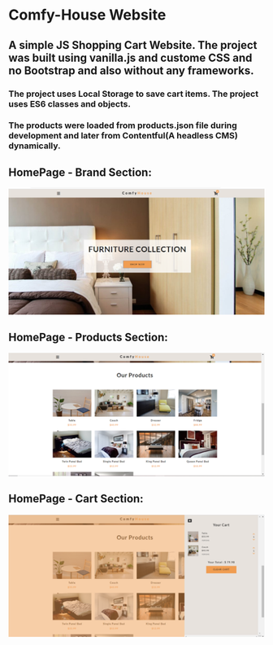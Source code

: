 # Comfy-House Website
## A simple JS Shopping Cart Website. The project was built using vanilla.js and custome CSS and no Bootstrap and also without any frameworks.
### The project uses Local Storage to save cart items. The project uses ES6 classes and objects.
### The products were loaded from products.json file during development and later from Contentful(A headless CMS) dynamically.

## HomePage - Brand Section: 
![FrontEnd](screens/homePage.png "ComfyHouse Website")

## HomePage - Products Section: 
![FrontEnd](screens/homePage2.png "ComfyHouse Website")

## HomePage - Cart Section: 
![FrontEnd](screens/homePage3.png "ComfyHouse Website")

